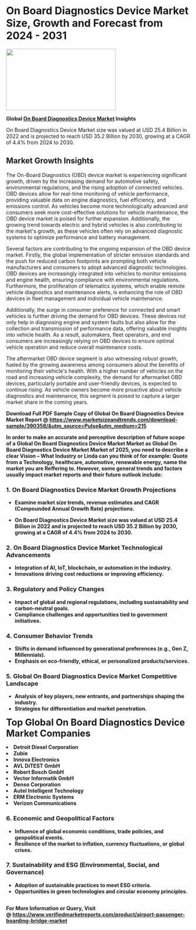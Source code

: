 <H1>On Board Diagnostics Device Market Size, Growth and Forecast from 2024 - 2031</H1><img class="aligncenter size-medium wp-image-584254" src="https://thirdeyenews.in/wp-content/uploads/2024/09/Global-Market-Research-300x168.jpeg" alt="" width="300" height="168" /><p><strong>Global&nbsp;<a href="https://www.marketsizeandtrends.com/download-sample/390358/&amp;utm_source=Pulse&amp;utm_medium=215">On Board Diagnostics Device Market</a> Insights</strong></p><p>On Board Diagnostics Device Market size was valued at USD 25.4 Billion in 2022 and is projected to reach USD 35.2 Billion by 2030, growing at a CAGR of 4.4% from 2024 to 2030.</p><p><h2>Market Growth Insights</h2> <p>The On-Board Diagnostics (OBD) device market is experiencing significant growth, driven by the increasing demand for automotive safety, environmental regulations, and the rising adoption of connected vehicles. OBD devices allow for real-time monitoring of vehicle performance, providing valuable data on engine diagnostics, fuel efficiency, and emissions control. As vehicles become more technologically advanced and consumers seek more cost-effective solutions for vehicle maintenance, the OBD device market is poised for further expansion. Additionally, the growing trend towards electric and hybrid vehicles is also contributing to the market's growth, as these vehicles often rely on advanced diagnostic systems to optimize performance and battery management.</p> <p><strong></strong></p> <p>Several factors are contributing to the ongoing expansion of the OBD device market. Firstly, the global implementation of stricter emission standards and the push for reduced carbon footprints are prompting both vehicle manufacturers and consumers to adopt advanced diagnostic technologies. OBD devices are increasingly integrated into vehicles to monitor emissions and engine health, ensuring compliance with environmental regulations. Furthermore, the proliferation of telematics systems, which enable remote vehicle diagnostics and maintenance alerts, is enhancing the role of OBD devices in fleet management and individual vehicle maintenance.</p> <p>Additionally, the surge in consumer preference for connected and smart vehicles is further driving the demand for OBD devices. These devices not only help in diagnosing engine and system faults but also allow for the collection and transmission of performance data, offering valuable insights into vehicle health. As a result, automakers, fleet operators, and end consumers are increasingly relying on OBD devices to ensure optimal vehicle operation and reduce overall maintenance costs.</p> <p>The aftermarket OBD device segment is also witnessing robust growth, fueled by the growing awareness among consumers about the benefits of monitoring their vehicle's health. With a higher number of vehicles on the road and increasing vehicle complexity, the demand for aftermarket OBD devices, particularly portable and user-friendly devices, is expected to continue rising. As vehicle owners become more proactive about vehicle diagnostics and maintenance, this segment is poised to capture a larger market share in the coming years.</p> <p><strong></p><p><span class=""><strong>Download Full PDF Sample Copy of Global On Board Diagnostics Device Market Report</strong> @ <a href="https://www.marketsizeandtrends.com/download-sample/390358/&amp;utm_source=Pulse&amp;utm_medium=215" target="_blank">https://www.marketsizeandtrends.com/download-sample/390358/&amp;utm_source=Pulse&amp;utm_medium=215</a></span></p><p>In order to make an accurate and perceptive description of future scope of a Global&nbsp;On Board Diagnostics Device Market Market as Global&nbsp;On Board Diagnostics Device Market Market of 2025, you need to describe a clear Vision &ndash; What Industry or Linda can you think of for example: Quote from a Technology, healthcare, automotive, renewable energy, name the market you are Reffering to. However, some general trends and factors usually impact market reports and their future outlook include:</p><h3>1.&nbsp;<strong>On Board Diagnostics Device Market Growth Projections</strong></h3><ul><li>Examine market size trends, revenue estimates and CAGR (Compounded Annual Growth Rate) projections.</li><li><p>On Board Diagnostics Device Market size was valued at USD 25.4 Billion in 2022 and is projected to reach USD 35.2 Billion by 2030, growing at a CAGR of 4.4% from 2024 to 2030.</p></li></ul><h3>2.&nbsp;<strong>On Board Diagnostics Device Market Technological Advancements</strong></h3><ul><li>Integration of AI, IoT, blockchain, or automation in the industry.</li><li>Innovations driving cost reductions or improving efficiency.</li></ul><h3>3.&nbsp;<strong>Regulatory and Policy Changes</strong></h3><ul><li>Impact of global and regional regulations, including sustainability and carbon-neutral goals.</li><li>Compliance challenges and opportunities tied to government initiatives.</li></ul><h3>4.&nbsp;<strong>Consumer Behavior Trends</strong></h3><ul><li>Shifts in demand influenced by generational preferences (e.g., Gen Z, Millennials).</li><li>Emphasis on eco-friendly, ethical, or personalized products/services.</li></ul><h3>5.&nbsp;<strong>Global On Board Diagnostics Device Market Competitive Landscape</strong></h3><ul><li>Analysis of key players, new entrants, and partnerships shaping the industry.</li><li>Strategies for differentiation and market penetration.</li></ul><p data-pm-slice="1 1 []"><span style="color: inherit; font-family: inherit; font-size: 25px;">Top Global On Board Diagnostics Device Market Companies</span></p><div class="" data-test-id=""><p><li>Detroit Diesel Corporation</li><li> Zubie</li><li> Innova Electronics</li><li> AVL DiTEST GmbH</li><li> Robert Bosch GmbH</li><li> Vector Informatik GmbH</li><li> Denso Corporation</li><li> Autel Intelligent Technology</li><li> ERM Electronic Systems</li><li> Verizon Communications</li></p></div><h3>6.&nbsp;<strong>Economic and Geopolitical Factors</strong></h3><ul><li>Influence of global economic conditions, trade policies, and geopolitical events.</li><li>Resilience of the market to inflation, currency fluctuations, or global crises.</li></ul><h3>7.&nbsp;<strong>Sustainability and ESG (Environmental, Social, and Governance)</strong></h3><ul><li>Adoption of sustainable practices to meet ESG criteria.</li><li>Opportunities in green technologies and circular economy principles.</li></ul><h2><strong style="font-size: 14px;">For More Information or Query, Visit @&nbsp;</strong><a style="background-color: #ffffff; font-size: 14px;" href="https://www.marketsizeandtrends.com/report/on-board-diagnostics-device-market/" target="_blank">https://www.verifiedmarketreports.com/product/airport-passenger-boarding-bridge-market</a></h2>
